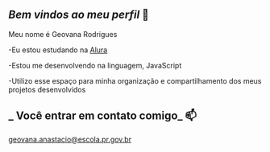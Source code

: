 ## _Bem vindos ao meu perfil_ 💙

Meu nome é Geovana Rodrigues

-Eu estou estudando na [Alura](https://www.alura.com.br)
 
-Estou me desenvolvendo na linguagem, JavaScript

-Utilizo esse espaço para minha organização e compartilhamento dos meus projetos desenvolvidos

## _ Você entrar em contato comigo_ 📫

geovana.anastacio@escola.pr.gov.br
